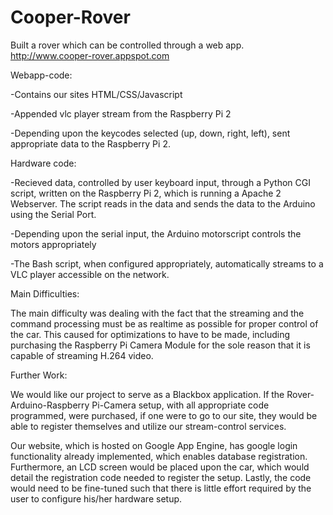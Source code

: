 # Cooper-Rover

Built a rover which can be controlled through a web app. http://www.cooper-rover.appspot.com

Webapp-code:

-Contains our sites HTML/CSS/Javascript

-Appended vlc player stream from the Raspberry Pi 2

-Depending upon the keycodes selected (up, down, right, left), sent appropriate data to the Raspberry Pi 2. 

Hardware code: 

-Recieved data, controlled by user keyboard input, through a Python CGI script, written on the Raspberry Pi 2, which is running a Apache 2 Webserver. The script reads in the data and sends the data to the Arduino using the Serial Port. 

-Depending upon the serial input, the Arduino motorscript controls the motors appropriately

-The Bash script, when configured appropriately, automatically streams to a VLC player accessible on the network. 

Main Difficulties:

The main difficulty was dealing with the fact that the streaming and the command processing must be as realtime as possible for proper control of the car. This caused for optimizations to have to be made, including purchasing the Raspberry Pi Camera Module for the sole reason that it is capable of streaming H.264 video. 

Further Work: 

We would like our project to serve as a Blackbox application. If the Rover-Arduino-Raspberry Pi-Camera setup, with all appropriate code programmed, were purchased, if one were to go to our site, they would be able to register themselves and utilize our stream-control services. 

Our website, which is hosted on Google App Engine, has google login functionality already implemented, which enables database registration. Furthermore, an LCD screen would be placed upon the car, which would detail the registration code needed to register the setup. Lastly, the code would need to be fine-tuned such that there is little effort required by the user to configure his/her hardware setup. 

